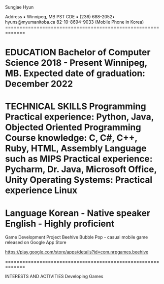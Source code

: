 Sungjae Hyun
 
<p>Address ▪ Winnipeg, MB PST CDE ▪ (236) 688-2052▪ hyuns@myumanitoba.ca
82-10-8694-9033 (Mobile Phone in Korea)
=============================================================</p>


EDUCATION 
Bachelor of Computer Science 2018 - Present Winnipeg, MB. Expected date of graduation: December 2022
=============================================================

TECHNICAL SKILLS
Programming Practical experience: Python, Java, Objected Oriented Programming Course knowledge: C, C#, C++, Ruby, HTML, Assembly Language such as MIPS
Practical experience: Pycharm, Dr. Java, Microsoft Office, Unity
Operating Systems: Practical experience Linux 
============================================================= 

Language
Korean - Native speaker
English - Highly proficient
=============================================================

Game Development Project
Beehive Bubble Pop - casual mobile game released on Google App Store

https://play.google.com/store/apps/details?id=com.nrpgames.beehive 
 
=============================================================

INTERESTS AND ACTIVITIES
Developing Games

